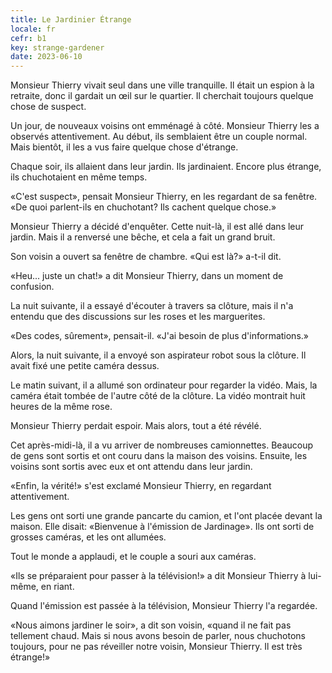 ```yaml
---
title: Le Jardinier Étrange
locale: fr
cefr: b1
key: strange-gardener
date: 2023-06-10
---
```


Monsieur Thierry vivait seul dans une ville tranquille. Il était un espion à la retraite, donc il gardait un œil sur le quartier. Il cherchait toujours quelque chose de suspect.

Un jour, de nouveaux voisins ont emménagé à côté. Monsieur Thierry les a observés attentivement. Au début, ils semblaient être un couple normal. Mais bientôt, il les a vus faire quelque chose d'étrange.

Chaque soir, ils allaient dans leur jardin. Ils jardinaient. Encore plus étrange, ils chuchotaient en même temps.

«C'est suspect», pensait Monsieur Thierry, en les regardant de sa fenêtre. «De quoi parlent-ils en chuchotant? Ils cachent quelque chose.»

Monsieur Thierry a décidé d'enquêter. Cette nuit-là, il est allé dans leur jardin. Mais il a renversé une bêche, et cela a fait un grand bruit.

Son voisin a ouvert sa fenêtre de chambre. «Qui est là?» a-t-il dit.

«Heu... juste un chat!» a dit Monsieur Thierry, dans un moment de confusion.

La nuit suivante, il a essayé d'écouter à travers sa clôture, mais il n'a entendu que des discussions sur les roses et les marguerites.

«Des codes, sûrement», pensait-il. «J'ai besoin de plus d'informations.»

Alors, la nuit suivante, il a envoyé son aspirateur robot sous la clôture. Il avait fixé une petite caméra dessus.

Le matin suivant, il a allumé son ordinateur pour regarder la vidéo. Mais, la caméra était tombée de l'autre côté de la clôture. La vidéo montrait huit heures de la même rose.

Monsieur Thierry perdait espoir. Mais alors, tout a été révélé.

Cet après-midi-là, il a vu arriver de nombreuses camionnettes. Beaucoup de gens sont sortis et ont couru dans la maison des voisins. Ensuite, les voisins sont sortis avec eux et ont attendu dans leur jardin.

«Enfin, la vérité!» s'est exclamé Monsieur Thierry, en regardant attentivement.

Les gens ont sorti une grande pancarte du camion, et l'ont placée devant la maison. Elle disait: «Bienvenue à l'émission de Jardinage». Ils ont sorti de grosses caméras, et les ont allumées.

Tout le monde a applaudi, et le couple a souri aux caméras.

«Ils se préparaient pour passer à la télévision!» a dit Monsieur Thierry à lui-même, en riant.

Quand l'émission est passée à la télévision, Monsieur Thierry l'a regardée.

«Nous aimons jardiner le soir», a dit son voisin, «quand il ne fait pas tellement chaud. Mais si nous avons besoin de parler, nous chuchotons toujours, pour ne pas réveiller notre voisin, Monsieur Thierry. Il est très étrange!»
